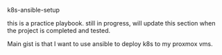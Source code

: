 k8s-ansible-setup

this is a practice playbook. still in progress, will update this section when the project is completed and tested.

Main gist is that I want to use ansible to deploy k8s to my proxmox vms.
